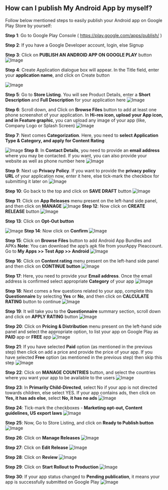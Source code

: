 ## How can I publish My Android App by myself?
Follow below mentioned steps to easily publish your Android app on Google Play Store by yourself:

**Step 1**: Go to Google Play Console ( https://play.google.com/apps/publish/ )

**Step 2**: If you have a Google Developer account, login, else Signup


**Step 3**: Click on **PUBLISH AN ANDROID APP ON GOOGLE PLAY** button
![Image](res/images/1.png)

**Step 4**: Create Application dialogue box will appear. In the Title field, enter your **application name**, and click on Create button

![Image](res/images/2.png)

**Step 5**: Go to **Store Listing**. You will see Product Details, enter a **Short Description** and **Full Description** for your application here
![Image](res/images/3.png)

**Step 6**: Scroll down, and Click on **Browse Files** button to add at least one phone screenshot of your application. In **Hi-res icon, upload your App icon, and in Feature graphic**, you can upload any image of your app (like, Company Logo or Splash Screen)
![Image](res/images/4.png)

**Step 7**: Next comes **Categorization**. Here, you need to **select Application Type & Category, and apply for Content Rating**

![Image](res/images/5.png)
**Step 8**: In **Contact Details**, you need to provide an **email address** where you may be contacted. If you want, you can also provide your website as well as phone number here
![Image](res/images/6.png)

**Step 9**: Next up **Privacy Policy**. If you want to provide the **privacy policy URL** of your application now, enter it here, else tick-mark the checkbox for submitting it later on
![Image](res/images/7.png)

**Step 10**: Go back to the top and click on **SAVE DRAFT** button
![Image](res/images/8.png)

**Step 11**: Click on **App Releases** menu present on the left-hand side panel, and then click on **MANAGE**
![Image](res/images/9.png)
**Step 12**: Now click on **CREATE RELEASE** button
![Image](res/images/10.png)



**Step 13**: Click on **Opt-Out button**

![Image](res/images/11.png)
**Step 14**: Now click on **Confirm**
![Image](res/images/12.png)

**Step 15**: Click on **Browse Files** button to add Android App Bundles and APKs
**Note**: You can download the app’s apk file from yourAppy Pieaccount. Go to **My Apps >> Test App >> Android**
![Image](res/images/13.png)


**Step 16**: Click on **Content rating** menu present on the left-hand side panel and then click on **CONTINUE button**
![Image](res/images/14.png)

**Step 17**: Here, you need to provide your **Email address**. Once the email address is confirmed select appropriate **Category** of your app
![Image](res/images/15.png)

**Step 18**: Next comes a few questions related to your app, complete this **Questionnaire** by selecting **Yes** or **No**, and then click on **CALCULATE RATING** button to continue
![Image](res/images/16.png)

**Step 19**: It will take you to the **Questionnaire** summary section, scroll down and click on **APPLY RATING** button
![Image](res/images/17.png)

**Step 20**: Click on **Pricing & Distribution** menu present on the left-hand side panel and select the appropriate option, to list your app on Google Play as **PAID** app or **FREE** app
![Image](res/images/18.png)

**Step 21**: If you have selected **Paid** option (as mentioned in the previous step) then click on add a price and provide the price of your app. If you have selected **Free** option (as mentioned in the previous step) then skip this step
![Image](res/images/19.png)

**Step 22**: Click on **MANAGE COUNTRIES** button, and select the countries where you want your app to be available to the users
![Image](res/images/20.png)

**Step 23**: In **Primarily Child-Directed**, select No if your app is not directed towards children, else select YES. If your app contains ads, then click on **Yes, it has ads else**, select **No, it has no ads**
![Image](res/images/21.png)

**Step 24**: Tick-mark the checkboxes - **Marketing opt-out, Content guidelines, US export laws**
![Image](res/images/22.png)

**Step 25**: Now, Go to Store Listing, and click on **Ready to Publish button**
![Image](res/images/23.png)

**Step 26**: Click on **Manage Releases**
![Image](res/images/24.png)

**Step 27**: Click on **Edit Release**
![Image](res/images/25.png)

**Step 28**: Click on **Review**
![Image](res/images/26.png)

**Step 29**: Click on **Start Rollout to Production**
![Image](res/images/27.png)

**Step 30**: If your app status changed to **Pending publication**, it means your app is successfully submitted on Google Play
![Image](res/images/28.png)